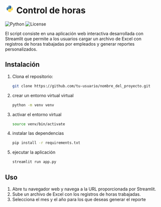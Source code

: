 
# <img src="https://raw.githubusercontent.com/github/explore/80688e429a7d4ef2fca1e82350fe8e3517d3494d/topics/python/python.png" alt="Python Logo" width="30"> Control de horas

![Python](https://img.shields.io/badge/Python-3.x-blue?logo=python&logoColor=white)
![License](https://img.shields.io/badge/License-MIT-green)

El script consiste en una aplicación web interactiva desarrollada con Streamlit que permite a los usuarios cargar un archivo de Excel con registros de horas trabajadas por empleados y generar reportes personalizados.

## Instalación

1. Clona el repositorio:
   ```bash
   git clone https://github.com/tu-usuario/nombre_del_proyecto.git

2. crear un entorno virtual virtual
   ```bash
   python -m venv venv

3. activar el entorno virtual
   ```bash
   source venv/bin/activate

4. instalar las dependencias
   ```bash
   pip install -r requirements.txt

5. ejecutar la aplicación
   ```bash
   streamlit run app.py

## Uso

1. Abre tu navegador web y navega a la URL proporcionada por Streamlit.
2. Sube un archivo de Excel con los registros de horas trabajadas.
3. Selecciona el mes y el año para los que deseas generar el reporte